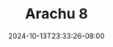 --- 
title: "Arachu 8"
description: "streaming bokep Arachu 8 terbaru full vidio baru"
date: 2024-10-13T23:33:26-08:00
file_code: "xixgdef7ko2c"
draft: false
cover: "9ioin5zywmoazyvv.jpg"
tags: ["Arachu", "bokep-indo", "bokep-viral", "bokep-ig"]
length: 82
fld_id: "1483117"
foldername: "Arachu update"
categories: ["Arachu update"]
views: 0
---